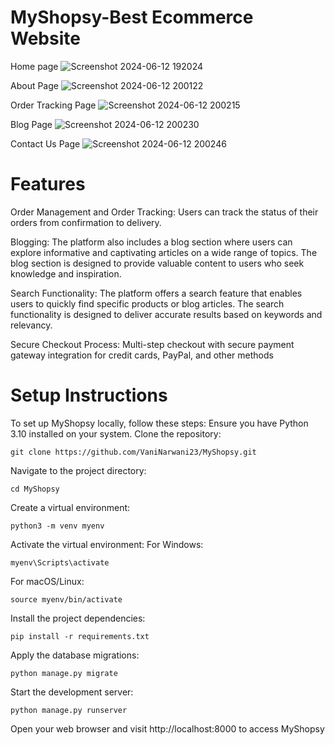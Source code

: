 
# MyShopsy-Best Ecommerce Website

Home page <img>![Screenshot 2024-06-12 192024](https://github.com/VaniNarwani23/MyShopsy/assets/139327400/76b7d5a8-b0d3-4a75-bca7-0e79d0c07ad4)</img>

About Page <img>![Screenshot 2024-06-12 200122](https://github.com/VaniNarwani23/MyShopsy/assets/139327400/cb063ceb-3b09-406b-b0d1-e1fef4f0694e)</img>


Order Tracking Page <img>![Screenshot 2024-06-12 200215](https://github.com/VaniNarwani23/MyShopsy/assets/139327400/00090798-4f2f-49a6-9800-fd254faabc98)</img>

Blog Page <img>![Screenshot 2024-06-12 200230](https://github.com/VaniNarwani23/MyShopsy/assets/139327400/f8a503ab-0719-4300-83fe-472aa9a84f7e)</img>

Contact Us Page <img>![Screenshot 2024-06-12 200246](https://github.com/VaniNarwani23/MyShopsy/assets/139327400/173405e3-2547-4c25-ac60-276b590084ce)</img>








# Features

Order Management and Order Tracking: Users can track the status of their orders from confirmation to delivery.

Blogging: The platform also includes a blog section where users can explore informative and captivating articles on a wide range of topics. The blog section is designed to provide valuable content to users who seek knowledge and inspiration.

Search Functionality: The platform offers a search feature that enables users to quickly find specific products or blog articles. The search functionality is designed to deliver accurate results based on keywords and relevancy.

Secure Checkout Process: Multi-step checkout with secure payment gateway integration for credit cards, PayPal, and other methods




# Setup Instructions
To set up MyShopsy locally, follow these steps:
Ensure you have Python 3.10 installed on your system.
Clone the repository:
```
git clone https://github.com/VaniNarwani23/MyShopsy.git
```
Navigate to the project directory:
```
cd MyShopsy
```
Create a virtual environment:
```
python3 -m venv myenv
```
Activate the virtual environment:
For Windows:
```
myenv\Scripts\activate
```
For macOS/Linux:
```
source myenv/bin/activate
```
Install the project dependencies:
```
pip install -r requirements.txt
```
Apply the database migrations:
```
python manage.py migrate
```
Start the development server:
```
python manage.py runserver
```
Open your web browser and visit http://localhost:8000 to access MyShopsy
